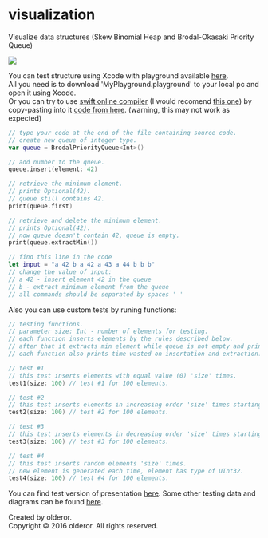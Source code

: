 # visualization
Visualize data structures (Skew Binomial Heap and Brodal-Okasaki Priority Queue)

<img src="http://i.imgur.com/e5R2P7U.jpg" />

You can test structure using Xcode with playground available [here](forest/MyPlayground.playground).</br>
All you need is to download 'MyPlayground.playground' to your local pc and open it using Xcode.</br>
Or you can try to use [swift online compiler](https://www.google.com/search?q=swift+online+compiler) (I would recomend [this one](http://www.runswiftlang.com/)) by copy-pasting into it [code from here](testing.swift). (warning, this may not work as expected)
```swift
// type your code at the end of the file containing source code.
// create new queue of integer type.
var queue = BrodalPriorityQueue<Int>()

// add number to the queue.
queue.insert(element: 42)

// retrieve the minimum element. 
// prints Optional(42).
// queue still contains 42.
print(queue.first)

// retrieve and delete the minimum element.
// prints Optional(42).
// now queue doesn't contain 42, queue is empty.
print(queue.extractMin())
```

```swift
// find this line in the code
let input = "a 42 b a 42 a 43 a 44 b b b"
// change the value of input:
// a 42 - insert element 42 in the queue
// b - extract minimum element from the queue
// all commands should be separated by spaces ' '
```

Also you can use custom tests by runing functions:
```swift
// testing functions.
// parameter size: Int - number of elements for testing.
// each function inserts elements by the rules described below.
// after that it extracts min element while queue is not empty and prints that element to console.
// each function also prints time wasted on insertation and extraction.

// test #1
// this test inserts elements with equal value (0) 'size' times. 
test1(size: 100) // test #1 for 100 elements.

// test #2
// this test inserts elements in increasing order 'size' times starting from 0 up to 'size'.
test2(size: 100) // test #2 for 100 elements.

// test #3
// this test inserts elements in decreasing order 'size' times starting from 0 down to -('size').
test3(size: 100) // test #3 for 100 elements.

// test #4
// this test inserts random elements 'size' times.
// new element is generated each time, element has type of UInt32.
test4(size: 100) // test #4 for 100 elements.
```


You can find test version of presentation [here](docs/show.pptx).
Some other testing data and diagrams can be found [here](docs).



Created by olderor.</br>
Copyright © 2016 olderor. All rights reserved.

